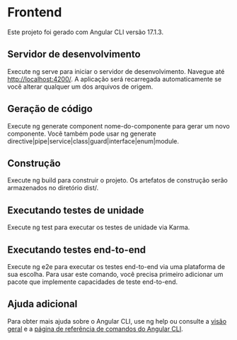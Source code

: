 # Frontend
Este projeto foi gerado com Angular CLI versão 17.1.3.

## Servidor de desenvolvimento
Execute ng serve para iniciar o servidor de desenvolvimento. Navegue até [http://localhost:4200/](http://localhost:4200/). A aplicação será recarregada automaticamente se você alterar qualquer um dos arquivos de origem.

## Geração de código
Execute ng generate component nome-do-componente para gerar um novo componente. Você também pode usar ng generate directive|pipe|service|class|guard|interface|enum|module.

## Construção
Execute ng build para construir o projeto. Os artefatos de construção serão armazenados no diretório dist/.

## Executando testes de unidade
Execute ng test para executar os testes de unidade via Karma.

## Executando testes end-to-end
Execute ng e2e para executar os testes end-to-end via uma plataforma de sua escolha. Para usar este comando, você precisa primeiro adicionar um pacote que implemente capacidades de teste end-to-end.

## Ajuda adicional
Para obter mais ajuda sobre o Angular CLI, use ng help ou consulte a [visão geral](https://angular.io/cli) e a [página de referência de comandos do Angular CLI](https://angular.io/cli/commands).
